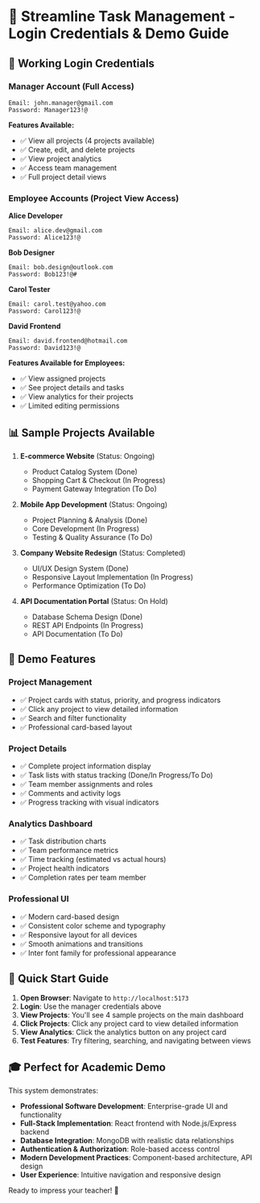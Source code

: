 # 🎯 Streamline Task Management - Login Credentials & Demo Guide

## 🔐 Working Login Credentials

### **Manager Account (Full Access)**
```
Email: john.manager@gmail.com
Password: Manager123!@
```
**Features Available:**
- ✅ View all projects (4 projects available)
- ✅ Create, edit, and delete projects
- ✅ View project analytics 
- ✅ Access team management
- ✅ Full project detail views

### **Employee Accounts (Project View Access)**

**Alice Developer**
```
Email: alice.dev@gmail.com
Password: Alice123!@
```

**Bob Designer**  
```
Email: bob.design@outlook.com
Password: Bob123!@#
```

**Carol Tester**
```
Email: carol.test@yahoo.com
Password: Carol123!@
```

**David Frontend**
```
Email: david.frontend@hotmail.com
Password: David123!@
```

**Features Available for Employees:**
- ✅ View assigned projects
- ✅ See project details and tasks
- ✅ View analytics for their projects
- ✅ Limited editing permissions

## 📊 Sample Projects Available

1. **E-commerce Website** (Status: Ongoing)
   - Product Catalog System (Done)
   - Shopping Cart & Checkout (In Progress) 
   - Payment Gateway Integration (To Do)

2. **Mobile App Development** (Status: Ongoing)
   - Project Planning & Analysis (Done)
   - Core Development (In Progress)
   - Testing & Quality Assurance (To Do)

3. **Company Website Redesign** (Status: Completed)
   - UI/UX Design System (Done)
   - Responsive Layout Implementation (In Progress)
   - Performance Optimization (To Do)

4. **API Documentation Portal** (Status: On Hold)
   - Database Schema Design (Done)
   - REST API Endpoints (In Progress)
   - API Documentation (To Do)

## 🎯 Demo Features

### **Project Management**
- ✅ Project cards with status, priority, and progress indicators
- ✅ Click any project to view detailed information
- ✅ Search and filter functionality
- ✅ Professional card-based layout

### **Project Details**
- ✅ Complete project information display
- ✅ Task lists with status tracking (Done/In Progress/To Do)
- ✅ Team member assignments and roles
- ✅ Comments and activity logs
- ✅ Progress tracking with visual indicators

### **Analytics Dashboard**
- ✅ Task distribution charts
- ✅ Team performance metrics
- ✅ Time tracking (estimated vs actual hours)
- ✅ Project health indicators
- ✅ Completion rates per team member

### **Professional UI**
- ✅ Modern card-based design
- ✅ Consistent color scheme and typography
- ✅ Responsive layout for all devices
- ✅ Smooth animations and transitions
- ✅ Inter font family for professional appearance

## 🚀 Quick Start Guide

1. **Open Browser**: Navigate to `http://localhost:5173`
2. **Login**: Use the manager credentials above
3. **View Projects**: You'll see 4 sample projects on the main dashboard
4. **Click Projects**: Click any project card to view detailed information
5. **View Analytics**: Click the analytics button on any project card
6. **Test Features**: Try filtering, searching, and navigating between views

## 🎓 Perfect for Academic Demo

This system demonstrates:
- **Professional Software Development**: Enterprise-grade UI and functionality
- **Full-Stack Implementation**: React frontend with Node.js/Express backend
- **Database Integration**: MongoDB with realistic data relationships
- **Authentication & Authorization**: Role-based access control
- **Modern Development Practices**: Component-based architecture, API design
- **User Experience**: Intuitive navigation and responsive design

Ready to impress your teacher! 🌟